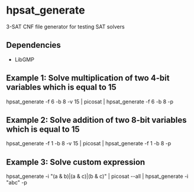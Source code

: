 # hpsat_generate
3-SAT CNF file generator for testing SAT solvers

## Dependencies
- LibGMP

## Example 1: Solve multiplication of two 4-bit variables which is equal to 15
hpsat_generate -f 6 -b 8 -v 15 | picosat | hpsat_generate -f 6 -b 8 -p

## Example 2: Solve addition of two 8-bit variables which is equal to 15
hpsat_generate -f 1 -b 8 -v 15 | picosat | hpsat_generate -f 1 -b 8 -p

## Example 3: Solve custom expression
hpsat_generate -i "(a & b)|(a & c)|(b & c)" | picosat --all | hpsat_generate -i "abc" -p
